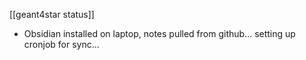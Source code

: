 [[geant4star status]]

- Obsidian installed on laptop, notes pulled from github... setting up cronjob for sync...


